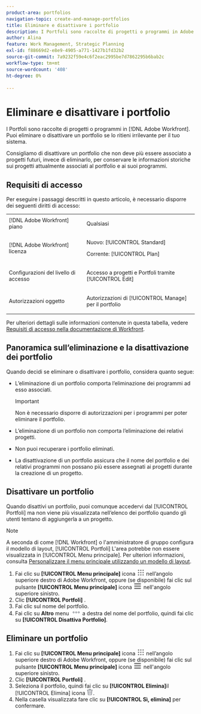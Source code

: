 ```yaml
---
product-area: portfolios
navigation-topic: create-and-manage-portfolios
title: Eliminare e disattivare i portfolio
description: I Portfoli sono raccolte di progetti o programmi in Adobe Workfront. Puoi eliminare o disattivare un portfolio se lo ritieni irrilevante per il tuo sistema.
author: Alina
feature: Work Management, Strategic Planning
exl-id: f88669d2-e8e9-4905-a771-1427b1fd32b2
source-git-commit: 7a9232f59e4c6f2eac2995be7d7862295b6bab2c
workflow-type: tm+mt
source-wordcount: '408'
ht-degree: 0%

---
```


# Eliminare e disattivare i portfolio

<!--Audited: 2/2024-->

I Portfoli sono raccolte di progetti o programmi in [!DNL Adobe Workfront]. Puoi eliminare o disattivare un portfolio se lo ritieni irrilevante per il tuo sistema.

Consigliamo di disattivare un portfolio che non deve più essere associato a progetti futuri, invece di eliminarlo, per conservare le informazioni storiche sui progetti attualmente associati al portfolio e ai suoi programmi.

## Requisiti di accesso

Per eseguire i passaggi descritti in questo articolo, è necessario disporre dei seguenti diritti di accesso:

<table style="table-layout:auto"> 
 <col> 
 <col> 
 <tbody> 
  <tr> 
   <td role="rowheader">[!DNL Adobe Workfront] piano</td> 
   <td> <p>Qualsiasi </p> </td> 
  </tr> 
  <tr> 
   <td role="rowheader">[!DNL Adobe Workfront] licenza</td> 
   <td> <p>Nuovo: [!UICONTROL Standard] </p>
   <p>Corrente: [!UICONTROL Plan] </p> </td> 
  </tr> 
  <tr> 
   <td role="rowheader">Configurazioni del livello di accesso</td> 
   <td> <p>Accesso a progetti e Portfoli tramite [!UICONTROL Edit]</p>  </td> 
  </tr> 
  <tr> 
   <td role="rowheader">Autorizzazioni oggetto</td> 
   <td> <p>Autorizzazioni di [!UICONTROL Manage] per il portfolio </p> </td> 
  </tr> 
 </tbody> 
</table>

Per ulteriori dettagli sulle informazioni contenute in questa tabella, vedere [Requisiti di accesso nella documentazione di Workfront](/help/quicksilver/administration-and-setup/add-users/access-levels-and-object-permissions/access-level-requirements-in-documentation.md).

## Panoramica sull’eliminazione e la disattivazione dei portfolio

Quando decidi se eliminare o disattivare i portfolio, considera quanto segue:

* L’eliminazione di un portfolio comporta l’eliminazione dei programmi ad esso associati.

  >[!IMPORTANT]
  >
  >Non è necessario disporre di autorizzazioni per i programmi per poter eliminare il portfolio.

* L’eliminazione di un portfolio non comporta l’eliminazione dei relativi progetti.
* Non puoi recuperare i portfolio eliminati.
* La disattivazione di un portfolio assicura che il nome del portfolio e dei relativi programmi non possano più essere assegnati ai progetti durante la creazione di un progetto.

## Disattivare un portfolio

Quando disattivi un portfolio, puoi comunque accedervi dal [!UICONTROL Portfoli] ma non viene più visualizzata nell’elenco dei portfolio quando gli utenti tentano di aggiungerla a un progetto.

>[!NOTE]
>
>A seconda di come [!DNL Workfront] o l&#39;amministratore di gruppo configura il modello di layout, [!UICONTROL Portfoli] L&#39;area potrebbe non essere visualizzata in [!UICONTROL Menu principale]. Per ulteriori informazioni, consulta [Personalizzare il menu principale utilizzando un modello di layout](../../../administration-and-setup/customize-workfront/use-layout-templates/customize-main-menu.md).

1. Fai clic su **[!UICONTROL Menu principale]** icona ![Menu principale](/help/_includes/assets/main-menu-icon.png) nell’angolo superiore destro di Adobe Workfront, oppure (se disponibile) fai clic sul pulsante **[!UICONTROL Menu principale]** icona ![Menu principale](/help/_includes/assets/main-menu-icon-left-nav.png) nell&#39;angolo superiore sinistro.
1. Clic **[!UICONTROL Portfoli]** .
1. Fai clic sul nome del portfolio.
1. Fai clic su **Altro** menu ![](assets/more-icon.png) a destra del nome del portfolio, quindi fai clic su **[!UICONTROL Disattiva Portfolio]**.

## Eliminare un portfolio

1. Fai clic su **[!UICONTROL Menu principale]** icona ![Menu principale](/help/_includes/assets/main-menu-icon.png) nell’angolo superiore destro di Adobe Workfront, oppure (se disponibile) fai clic sul pulsante **[!UICONTROL Menu principale]** icona ![Menu principale](/help/_includes/assets/main-menu-icon-left-nav.png) nell&#39;angolo superiore sinistro.
1. Clic **[!UICONTROL Portfoli]** .
1. Seleziona il portfolio, quindi fai clic su **[!UICONTROL Elimina]**&#x200B;il [!UICONTROL Elimina] icona ![](assets/delete.png).
1. Nella casella visualizzata fare clic su **[!UICONTROL Sì, elimina]** per confermare.
